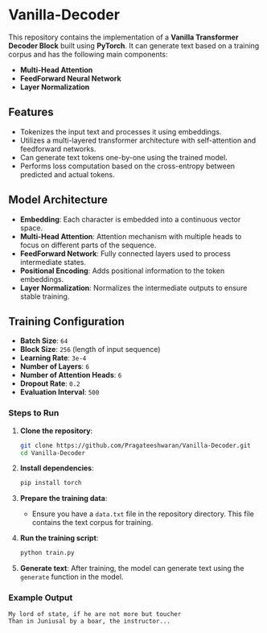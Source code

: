 # Vanilla-Decoder
 
This repository contains the implementation of a **Vanilla Transformer Decoder Block** built using **PyTorch**. It can generate text based on a training corpus and has the following main components:
- **Multi-Head Attention**
- **FeedForward Neural Network**
- **Layer Normalization**

## Features
- Tokenizes the input text and processes it using embeddings.
- Utilizes a multi-layered transformer architecture with self-attention and feedforward networks.
- Can generate text tokens one-by-one using the trained model.
- Performs loss computation based on the cross-entropy between predicted and actual tokens.

## Model Architecture
- **Embedding**: Each character is embedded into a continuous vector space.
- **Multi-Head Attention**: Attention mechanism with multiple heads to focus on different parts of the sequence.
- **FeedForward Network**: Fully connected layers used to process intermediate states.
- **Positional Encoding**: Adds positional information to the token embeddings.
- **Layer Normalization**: Normalizes the intermediate outputs to ensure stable training.

## Training Configuration
- **Batch Size**: `64`
- **Block Size**: `256` (length of input sequence)
- **Learning Rate**: `3e-4`
- **Number of Layers**: `6`
- **Number of Attention Heads**: `6`
- **Dropout Rate**: `0.2`
- **Evaluation Interval**: `500`

### Steps to Run

1. **Clone the repository**:
   ```bash
   git clone https://github.com/Pragateeshwaran/Vanilla-Decoder.git
   cd Vanilla-Decoder
   ```

2. **Install dependencies**:
   ```bash
   pip install torch
   ```

3. **Prepare the training data**:
   - Ensure you have a `data.txt` file in the repository directory. This file contains the text corpus for training.

4. **Run the training script**:
   ```bash
   python train.py
   ```

5. **Generate text**:
   After training, the model can generate text using the `generate` function in the model.

### Example Output
```
My lord of state, if he are not more but toucher
Than in Juniusal by a boar, the instructor...
```  
